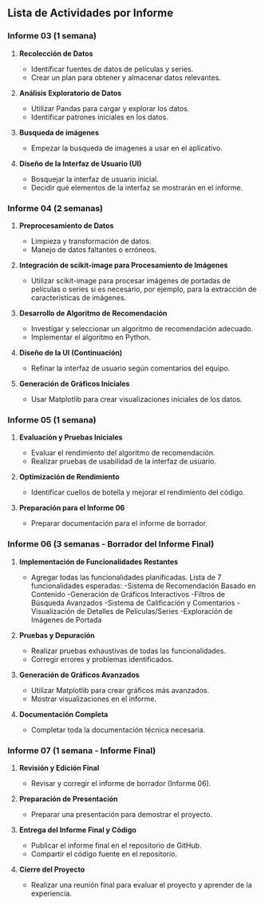 ## Lista de Actividades por Informe

### Informe 03 (1 semana)

1. **Recolección de Datos**
   - Identificar fuentes de datos de películas y series.
   - Crear un plan para obtener y almacenar datos relevantes.

2. **Análisis Exploratorio de Datos**
   - Utilizar Pandas para cargar y explorar los datos.
   - Identificar patrones iniciales en los datos.

3. **Busqueda de imágenes**
   - Empezar la busqueda de imagenes a usar en el aplicativo.

4. **Diseño de la Interfaz de Usuario (UI)**
   - Bosquejar la interfaz de usuario inicial.
   - Decidir qué elementos de la interfaz se mostrarán en el informe.

### Informe 04 (2 semanas)

1. **Preprocesamiento de Datos**
   - Limpieza y transformación de datos.
   - Manejo de datos faltantes o erróneos.

2. **Integración de scikit-image para Procesamiento de Imágenes**
   - Utilizar scikit-image para procesar imágenes de portadas de películas o series si es necesario, por ejemplo,
     para la extracción de características de imágenes.

3. **Desarrollo de Algoritmo de Recomendación**
   - Investigar y seleccionar un algoritmo de recomendación adecuado.
   - Implementar el algoritmo en Python.

4. **Diseño de la UI (Continuación)**
   - Refinar la interfaz de usuario según comentarios del equipo.

5. **Generación de Gráficos Iniciales**
   - Usar Matplotlib para crear visualizaciones iniciales de los datos.

### Informe 05 (1 semana)
1. **Evaluación y Pruebas Iniciales**
   - Evaluar el rendimiento del algoritmo de recomendación.
   - Realizar pruebas de usabilidad de la interfaz de usuario.

2. **Optimización de Rendimiento**
   - Identificar cuellos de botella y mejorar el rendimiento del código.

3. **Preparación para el Informe 06**
   - Preparar documentación para el informe de borrador.

### Informe 06 (3 semanas - Borrador del Informe Final)
1. **Implementación de Funcionalidades Restantes**
   - Agregar todas las funcionalidades planificadas.
     Lista de 7 funcionalidades esperadas:
     -Sistema de Recomendación Basado en Contenido
     -Generación de Gráficos Interactivos
     -Filtros de Búsqueda Avanzados
     -Sistema de Calificación y Comentarios
     -Visualización de Detalles de Películas/Series
     -Exploración de Imágenes de Portada

2. **Pruebas y Depuración**
   - Realizar pruebas exhaustivas de todas las funcionalidades.
   - Corregir errores y problemas identificados.

3. **Generación de Gráficos Avanzados**
   - Utilizar Matplotlib para crear gráficos más avanzados.
   - Mostrar visualizaciones en el informe.

4. **Documentación Completa**
   - Completar toda la documentación técnica necesaria.

### Informe 07 (1 semana - Informe Final)
1. **Revisión y Edición Final**
   - Revisar y corregir el informe de borrador (Informe 06).

2. **Preparación de Presentación**
   - Preparar una presentación para demostrar el proyecto.

3. **Entrega del Informe Final y Código**
   - Publicar el informe final en el repositorio de GitHub.
   - Compartir el código fuente en el repositorio.

4. **Cierre del Proyecto**
   - Realizar una reunión final para evaluar el proyecto y aprender de la experiencia.


